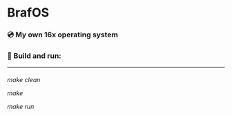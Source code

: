 <h1>BrafOS
  


<h3>💿️ My own 16x operating system
  



<h3>🔨️ Build and run:
  
  - - - - - - - -
<h6>
  
make clean

make

make run



